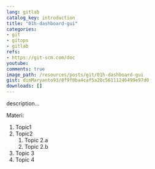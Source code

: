 ```yaml
---
lang: gitlab
catalog_key: introduction
title: "01h-dashboard-gui"
categories:
- git
- gitops
- gitlab
refs: 
- https://git-scm.com/doc
youtube: 
comments: true
image_path: /resources/posts/git/01h-dashboard-gui
gist: dimMaryanto93/8f9f0ba4caf5a28c56111246499e97d0
downloads: []
---
```



description...

<!--more-->

Materi: 

1. Topic1
2. Topic2
    1. Topic 2.a
    2. Topic 2.b
3. Topic 3
4. Topic 4